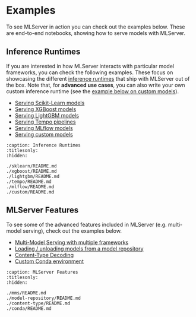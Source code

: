 # Examples

To see MLServer in action you can check out the examples below.
These are end-to-end notebooks, showing how to serve models with MLServer.

## Inference Runtimes

If you are interested in how MLServer interacts with particular model
frameworks, you can check the following examples.
These focus on showcasing the different [inference
runtimes](../runtimes/index.md) that ship with MLServer out of the box.
Note that, for **advanced use cases**, you can also write your own custom
inference runtime (see the [example below on custom
models](./custom/README.md)).

- [Serving Scikit-Learn models](./sklearn/README.md)
- [Serving XGBoost models](./xgboost/README.md)
- [Serving LightGBM models](./lightgbm/README.md)
- [Serving Tempo pipelines](./tempo/README.md)
- [Serving MLflow models](./mlflow/README.md)
- [Serving custom models](./custom/README.md)

```{toctree}
:caption: Inference Runtimes
:titlesonly:
:hidden:

./sklearn/README.md
./xgboost/README.md
./lightgbm/README.md
./tempo/README.md
./mlflow/README.md
./custom/README.md
```

## MLServer Features

To see some of the advanced features included in MLServer (e.g. multi-model
serving), check out the examples below.

- [Multi-Model Serving with multiple frameworks](./mms/README.md)
- [Loading / unloading models from a model repository](./model-repository/README.md)
- [Content-Type Decoding](./content-type/README.md)
- [Custom Conda environment](./conda/README.md)

```{toctree}
:caption: MLServer Features
:titlesonly:
:hidden:

./mms/README.md
./model-repository/README.md
./content-type/README.md
./conda/README.md
```
